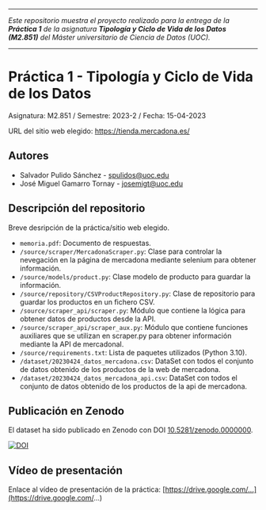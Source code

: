***

_Este repositorio muestra el proyecto realizado para la entrega de la
**Práctica 1** de la asignatura **Tipología y Ciclo de Vida de los Datos (M2.851)** del
Máster universitario de Ciencia de Datos (UOC)._

***

# Práctica 1 - Tipología y Ciclo de Vida de los Datos

Asignatura: M2.851 / Semestre: 2023-2 / Fecha: 15-04-2023

URL del sitio web elegido: https://tienda.mercadona.es/

## Autores

  * Salvador Pulido Sánchez - [spulidos@uoc.edu](spulidos@uoc.edu)
  * José Miguel Gamarro Tornay - [josemigt@uoc.edu](josemigt@uoc.edu)

## Descripción del repositorio

Breve desripción de la práctica/sitio web elegido.

  * `memoria.pdf`: Documento de respuestas.
  * `/source/scraper/MercadonaScraper.py`: Clase para controlar la nevegación en la página de mercadona mediante selenium para obtener información.
  * `/source/models/product.py`: Clase modelo de producto para guardar la información.
  * `/source/repository/CSVProductRepository.py`: Clase de repositorio para guardar los productos en un fichero CSV.
  * `/source/scraper_api/scraper.py`: Módulo que contiene la lógica para obtener datos de productos desde la API.
  * `/source/scraper_api/scraper_aux.py`: Módulo que contiene funciones auxiliares que se utilizan en scraper.py para obtener información mediante la API de mercadonaI.
  * `/source/requirements.txt`: Lista de paquetes utilizados (Python 3.10).
  * `/dataset/20230424_datos_mercadona.csv`: DataSet con todos el conjunto de datos obtenido de los productos de la web de mercadona.
  * `/dataset/20230424_datos_mercadona_api.csv`: DataSet con todos el conjunto de datos obtenido de los productos de la api de mercadona.

## Publicación en Zenodo

El dataset ha sido publicado en Zenodo con DOI [10.5281/zenodo.0000000](https://doi.org/10.5281/zenodo.0000000).

[![DOI](https://zenodo.org/badge/DOI/10.5281/zenodo.0000000.svg)](https://doi.org/10.5281/zenodo.0000000)

## Vídeo de presentación

Enlace al vídeo de presentación de la práctica: [https://drive.google.com/...](https://drive.google.com/...)
